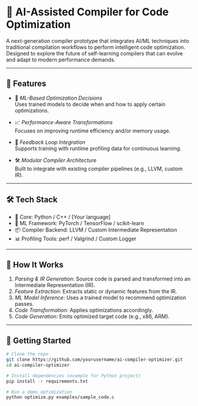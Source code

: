 # 🤖 AI-Assisted Compiler for Code Optimization

A next-generation compiler prototype that integrates AI/ML techniques into traditional compilation workflows to perform intelligent code optimization. Designed to explore the future of self-learning compilers that can evolve and adapt to modern performance demands.

---

## 🚀 Features

- 🧠 *ML-Based Optimization Decisions*  
  Uses trained models to decide when and how to apply certain optimizations.

- 📈 *Performance-Aware Transformations*  
  Focuses on improving runtime efficiency and/or memory usage.

- 🔁 *Feedback Loop Integration*  
  Supports training with runtime profiling data for continuous learning.

- 🛠 *Modular Compiler Architecture*  
  Built to integrate with existing compiler pipelines (e.g., LLVM, custom IR).

---

## 🛠 Tech Stack

- 🔧 Core: Python / C++ / [Your language]
- 🧮 ML Framework: PyTorch / TensorFlow / scikit-learn
- 📦 Compiler Backend: LLVM / Custom Intermediate Representation
- 📊 Profiling Tools: perf / Valgrind / Custom Logger

---

## 🧪 How It Works

1. *Parsing & IR Generation*: Source code is parsed and transformed into an Intermediate Representation (IR).
2. *Feature Extraction*: Extracts static or dynamic features from the IR.
3. *ML Model Inference*: Uses a trained model to recommend optimization passes.
4. *Code Transformation*: Applies optimizations accordingly.
5. *Code Generation*: Emits optimized target code (e.g., x86, ARM).

---

## 📂 Getting Started

```bash
# Clone the repo
git clone https://github.com/yourusername/ai-compiler-optimizer.git
cd ai-compiler-optimizer

# Install dependencies (example for Python project)
pip install -r requirements.txt

# Run a demo optimization
python optimize.py examples/sample_code.c

